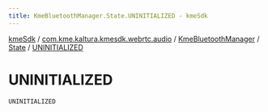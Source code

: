 ```yaml
---
title: KmeBluetoothManager.State.UNINITIALIZED - kmeSdk
---
```


[kmeSdk](../../../index.html) / [com.kme.kaltura.kmesdk.webrtc.audio](../../index.html) / [KmeBluetoothManager](../index.html) / [State](index.html) / [UNINITIALIZED](./-u-n-i-n-i-t-i-a-l-i-z-e-d.html)

# UNINITIALIZED

`UNINITIALIZED`